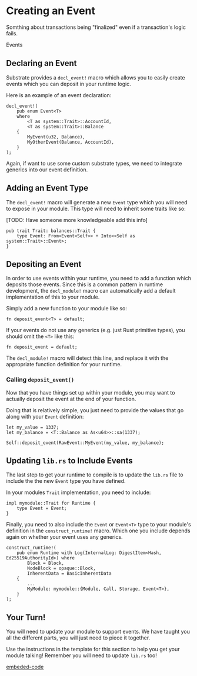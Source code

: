 Creating an Event
===

Somthing about transactions being "finalized" even if a transaction's logic fails.

Events 

## Declaring an Event

Substrate provides a `decl_event!` macro which allows you to easily create events which you can deposit in your runtime logic.

Here is an example of an event declaration:

```
decl_event!(
    pub enum Event<T>
    where
        <T as system::Trait>::AccountId,
        <T as system::Trait>::Balance
    {
        MyEvent(u32, Balance),
        MyOtherEvent(Balance, AccountId),
    }
);
```

Again, if  want to use some custom substrate types, we need to integrate generics into our event definition.

## Adding an Event Type

The `decl_event!` macro will generate a new `Event` type which you will need to expose in your module. This type will need to inherit some traits like so:

[TODO: Have someone more knowledgeable add this info]

```
pub trait Trait: balances::Trait {
    type Event: From<Event<Self>> + Into<<Self as system::Trait>::Event>;
}
```

## Depositing an Event

In order to use events within your runtime, you need to add a function which deposits those events. Since this is a common pattern in runtime development, the `decl_module!` macro can automatically add a default implementation of this to your module.

Simply add a new function to your module like so:

```
fn deposit_event<T> = default;
```

If your events do not use any generics (e.g. just Rust primitive types), you should omit the `<T>` like this:

```
fn deposit_event = default;
```

The `decl_module!` macro will detect this line, and replace it with the appropriate function definition for your runtime.

### Calling `deposit_event()`

Now that you have things set up within your module, you may want to actually deposit the event at the end of your function.

Doing that is relatively simple, you just need to provide the values that go along with your `Event` definition:

```
let my_value = 1337;
let my_balance = <T::Balance as As<u64>>::sa(1337);

Self::deposit_event(RawEvent::MyEvent(my_value, my_balance);
```

## Updating `lib.rs` to Include Events

The last step to get your runtime to compile is to update the `lib.rs` file to include the the new `Event` type you have defined.

In your modules `Trait` implementation, you need to include:

```
impl mymodule::Trait for Runtime {
    type Event = Event;
}
```

Finally, you need to also include the `Event` or `Event<T>` type to your module's definition in the `construct_runtime!` macro. Which one you include depends again on whether your event uses any generics.

```
construct_runtime!(
    pub enum Runtime with Log(InternalLog: DigestItem<Hash, Ed25519AuthorityId>) where
        Block = Block,
        NodeBlock = opaque::Block,
        InherentData = BasicInherentData
    {
        ...
        MyModule: mymodule::{Module, Call, Storage, Event<T>},
    }
);
```

## Your Turn!

You will need to update your module to support events. We have taught you all the different parts, you will just need to piece it together.

Use the instructions in the template for this section to help you get your module talking! Remember you will need to update `lib.rs` too!

[embeded-code](./assets/2.2-template.rs ':include :type=code embed')